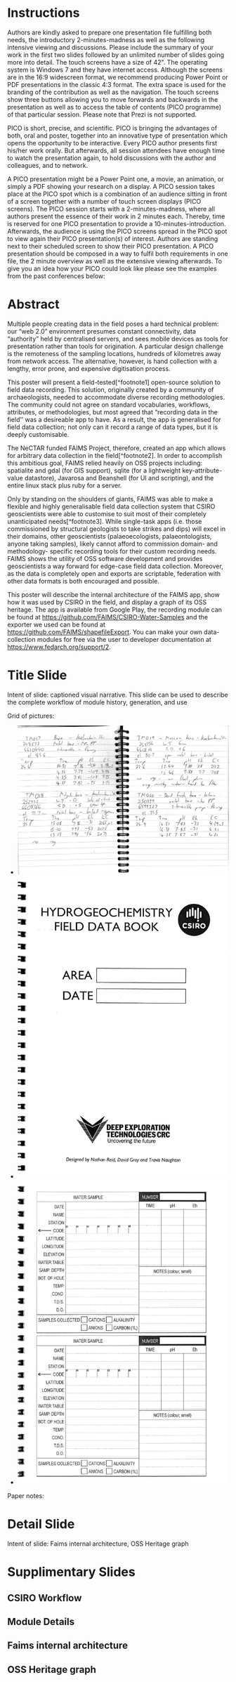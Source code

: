 # Instructions 

Authors are kindly asked to prepare one presentation file fulfilling both needs, the introductory 2-minutes-madness as well as the following intensive viewing and discussions. Please include the summary of your work in the first two slides followed by an unlimited number of slides going more into detail. The touch screens have a size of 42". The operating system is Windows 7 and they have internet access. Although the screens are in the 16:9 widescreen format, we recommend producing Power Point or PDF presentations in the classic 4:3 format. The extra space is used for the branding of the contribution as well as the navigation. The touch screens show three buttons allowing you to move forwards and backwards in the presentation as well as to access the table of contents (PICO programme) of that particular session. Please note that Prezi is not supported.

PICO is short, precise, and scientific. PICO is bringing the advantages of both, oral and poster, together into an innovative type of presentation which opens the opportunity to be interactive. Every PICO author presents first his/her work orally. But afterwards, all session attendees have enough time to watch the presentation again, to hold discussions with the author and colleagues, and to network.

A PICO presentation might be a Power Point one, a movie, an animation, or simply a PDF showing your research on a display. A PICO session takes place at the PICO spot which is a combination of an audience sitting in front of a screen together with a number of touch screen displays (PICO screens). The PICO session starts with a 2-minutes-madness, where all authors present the essence of their work in 2 minutes each. Thereby, time is reserved for one PICO presentation to provide a 10-minutes-introduction. Afterwards, the audience is using the PICO screens spread in the PICO spot to view again their PICO presentation(s) of interest. Authors are standing next to their scheduled screen to show their PICO presentation. A PICO presentation should be composed in a way to fulfil both requirements in one file, the 2 minute overview as well as the extensive viewing afterwards. To give you an idea how your PICO could look like please see the examples from the past conferences below:


# Abstract

Multiple people creating data in the field poses a hard technical problem: our “web 2.0” environment presumes constant connectivity, data “authority” held by centralised servers, and sees mobile devices as tools for presentation rather than tools for origination. A particular design challenge is the remoteness of the sampling locations, hundreds of kilometres away from network access. The alternative, however, is hand collection with a lengthy, error prone, and expensive digitisation process. 

This poster will present a field-tested[^footnote1] open-source solution to field data recording. This solution, originally created by a community of archaeologists, needed to accommodate diverse recording methodologies. The community could not agree on standard vocabularies, workflows, attributes, or methodologies, but most agreed that “recording data in the field’’ was a desireable app to have. As a result, the app is generalised for field data collection; not only can it record a range of data types, but it is deeply customisable. 

The NeCTAR funded FAIMS Project, therefore, created an app which allows for arbitrary data collection in the field[^footnote2]. In order to accomplish this ambitious goal, FAIMS relied heavily on OSS projects including: spatialite and gdal (for GIS support), sqlite (for a lightweight key-attribute-value datastore), Javarosa and Beanshell (for UI and scripting), and the entire linux stack plus ruby for a server. 

Only by standing on the shoulders of giants, FAIMS was able to make a flexible and highly generalisable field data collection system that CSIRO geoscientists were able to customise to suit most of their completely unanticipated needs[^footnote3]. While single-task apps (i.e. those commissioned by structural geologists to take strikes and dips) will excel in their domains, other geoscientists (palaeoecologists, palaeontologists, anyone taking samples), likely cannot afford to commission domain- and methodology- specific recording tools for their custom recording needs. FAIMS shows the utility of OSS software development and provides geoscientists a way forward for edge-case field data collection. Moreover, as the data is completely open and exports are scriptable, federation with other data formats is both encouraged and possible. 

This poster will describe the internal architecture of the FAIMS app, show how it was used by CSIRO in the field, and display a graph of its OSS heritage. The app is available from Google Play, the recording module can be found at https://github.com/FAIMS/CSIRO-Water-Samples and the exporter we used can be found at https://github.com/FAIMS/shapefileExport. You can make your own data-collection modules for free via the user to developer documentation at https://www.fedarch.org/support/2.


# Title Slide

Intent of slide: captioned visual narrative. This slide can be used to describe the complete workflow of module history, generation, and use

Grid of pictures: 
* ![Geosampling data was initially collected via notebook.](noteBook1.jpg)
* ![Simplied via pre-printed Field Data Book](noteBook2.jpg)
* ![With labels for more accurate entry](noteBook3.jpg)


Paper notes: 

# Detail Slide

Intent of slide: Faims internal architecture, OSS Heritage graph

# Supplimentary Slides

## CSIRO Workflow

## Module Details

## Faims internal architecture

## OSS Heritage graph

